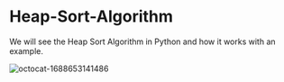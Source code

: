 # Heap-Sort-Algorithm

We will see the Heap Sort Algorithm in Python and how it works with an example.

![octocat-1688653141486](https://github.com/MMVonnSeek/Heap-Sort-Algorithm/assets/89359847/58a4546e-8720-406b-b93a-46f07460dc59)
